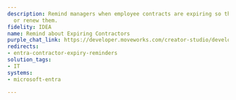 ```yaml
---
description: Remind managers when employee contracts are expiring so they can terminate
  or renew them.
fidelity: IDEA
name: Remind about Expiring Contractors
purple_chat_link: https://developer.moveworks.com/creator-studio/developer-tools/purple-chat-builder/?workspace=%7B%22title%22%3A%22My+Workspace%22%2C%22botSettings%22%3A%7B%22name%22%3A%22%22%2C%22imageUrl%22%3A%22%22%7D%2C%22mocks%22%3A%5B%7B%22id%22%3A8851%2C%22title%22%3A%22New+Mock%22%2C%22transcript%22%3A%7B%22messages%22%3A%5B%7B%22from%22%3A%22BOT%22%2C%22text%22%3A%22%3Cp%3EHi+Andrew%2C%3Cbr%3E%3Cbr%3EThe+following+4+employees%27+contracts+are+expiring+soon.+Please+extend+or+terminate+each+of+the+following%3A%3Cbr%3E%3Cbr%3E1.+Anna+Harris+-+Expires+%3Cb%3EApril+30%2C+2023%3C%2Fb%3E%3Ca+href%3D%5C%22https%3A%2F%2Fcompany.contracts%2Fanna_harris%5C%22%3E+%28View+Contract%29%3C%2Fa%3E%3Cbr%3E2.+John+Doe+-+Expires+%3Cb%3EMay+15%2C+2023%3C%2Fb%3E%3Ca+href%3D%5C%22https%3A%2F%2Fcompany.contracts%2Fjohn_doe%5C%22%3E+%28View+Contract%29%3C%2Fa%3E%3Cbr%3E3.+Lisa+Ray+-+Expires+%3Cb%3EJune+1%2C+2023%3C%2Fb%3E%3Ca+href%3D%5C%22https%3A%2F%2Fcompany.contracts%2Flisa_ray%5C%22%3E+%28View+Contract%29%3C%2Fa%3E%3Cbr%3E4.+Mark+Smith+-+Expires+%3Cb%3EJuly+20%2C+2023%3C%2Fb%3E%3Ca+href%3D%5C%22https%3A%2F%2Fcompany.contracts%2Fmark_smith%5C%22%3E+%28View+Contract%29%3C%2Fa%3E%3Cbr%3E%3C%2Fp%3E%22%7D%5D%2C%22settings%22%3A%7B%22colorStyle%22%3A%22LIGHT%22%2C%22startTime%22%3A%2211%3A43%2BAM%22%2C%22defaultPerson%22%3A%22GWEN%22%2C%22editable%22%3Atrue%2C%22botName%22%3A%22%22%2C%22botImageUrl%22%3A%22%22%7D%7D%7D%5D%7D
redirects:
- entra-contractor-expiry-reminders
solution_tags:
- IT
systems:
- microsoft-entra

---
```

